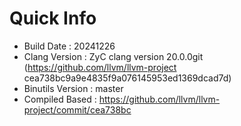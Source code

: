 # Quick Info
* Build Date : 20241226
* Clang Version : ZyC clang version 20.0.0git (https://github.com/llvm/llvm-project cea738bc9a9e4835f9a076145953ed1369dcad7d)
* Binutils Version : master
* Compiled Based : https://github.com/llvm/llvm-project/commit/cea738bc

